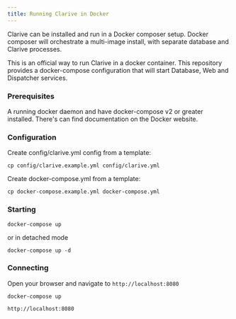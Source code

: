 ```yaml
---
title: Running Clarive in Docker
---
```


Clarive can be installed and run in a Docker composer
setup. Docker composer will orchestrate a multi-image
install, with separate database and Clarive processes.

This is an official way to run Clarive in a docker container. This repository
provides a docker-compose configuration that will start Database, Web and
Dispatcher services.

### Prerequisites

A running docker daemon and have docker-compose v2 or greater installed.
There's can find documentation on the Docker website.

### Configuration

Create config/clarive.yml config from a template:

    cp config/clarive.example.yml config/clarive.yml

Create docker-compose.yml from a template:

    cp docker-compose.example.yml docker-compose.yml

### Starting

    docker-compose up

or in detached mode

    docker-compose up -d

### Connecting

Open your browser and navigate to `http://localhost:8080`

    docker-compose up

    http://localhost:8080




